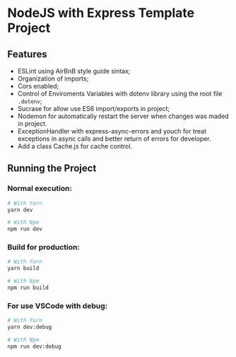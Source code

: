 # NodeJS with Express Template Project

## Features

- ESLint using AirBnB style guide sintax;
- Organization of imports;
- Cors enabled;
- Control of Enviroments Variables with dotenv library using the root file `.dotenv`;
- Sucrase for allow use ES6 import/exports in project;
- Nodemon for automatically restart the server when changes was maded in project.
- ExceptionHandler with express-async-errors and youch for treat exceptions in async calls and better return of errors for developer.
- Add a class Cache.js for cache control.

## Running the Project

### Normal execution:

```sh
# With Yarn
yarn dev

# With Npm
npm run dev
```

### Build for production:

```sh
# With Yarn
yarn build

# With Npm
npm run build
```

### For use VSCode with debug:

```sh
# With Yarn
yarn dev:debug

# With Npm
npm run dev:debug
```
